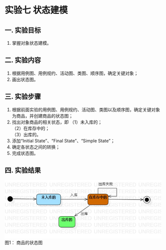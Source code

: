 # 实验七 状态建模


## 一. 实验目标
1. 掌握对象状态建模。

## 二. 实验内容
1. 根据用例图、用例规约、活动图、类图、顺序图，确定关键对象；
2. 画出状态图。  

## 三. 实验步骤  
1. 根据前面实验的用例图、用例规约、活动图、类图以及顺序图，确定关键对象为商品，并创建商品的状态图；
2. 找出对象商品的相关状态，即
（1）未入库的；  
（2）在库存中的；  
（3）出库的。  
3. 添加“Initial State”、“Final State”、“Simple State”；  
4. 确定各状态之间的转换；  
5. 完成状态图。  

## 四. 实验结果  

![商品的状态图](./商品的状态图.jpg)  
图1： 商品的状态图

